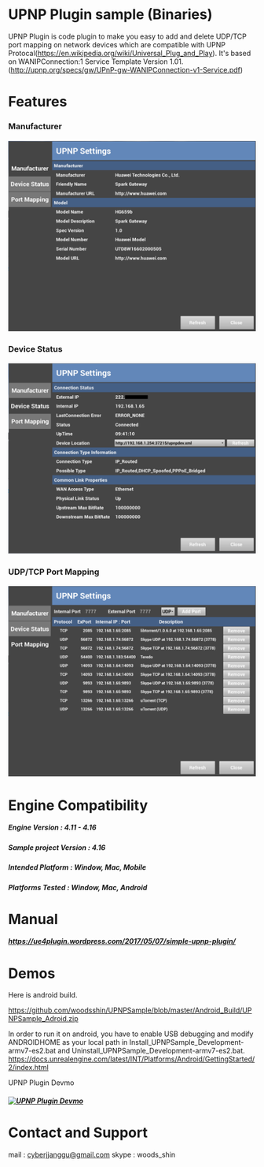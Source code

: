 ﻿# UPNP Plugin sample (Binaries)
UPNP Plugin is code plugin to make you easy to add and delete UDP/TCP port mapping on network devices which are compatible with UPNP Protocal(https://en.wikipedia.org/wiki/Universal_Plug_and_Play). It's based on WANIPConnection:1 Service Template Version 1.01.(http://upnp.org/specs/gw/UPnP-gw-WANIPConnection-v1-Service.pdf)

# Features
### Manufacturer
##### ![alt text](https://github.com/woodsshin/UPNPSample/blob/master/ScreenShot/manufacturer.png)
### Device Status 
##### ![alt text](https://github.com/woodsshin/UPNPSample/blob/master/ScreenShot/devicestatus.png)
### UDP/TCP Port Mapping
##### ![alt text](https://github.com/woodsshin/UPNPSample/blob/master/ScreenShot/portmapping.png)

# Engine Compatibility
##### Engine Version : 4.11 - 4.16
##### Sample project Version : 4.16 
##### Intended Platform : Window, Mac, Mobile 
##### Platforms Tested : Window, Mac, Android
 
# Manual 
##### https://ue4plugin.wordpress.com/2017/05/07/simple-upnp-plugin/

# Demos 
Here is android build.

https://github.com/woodsshin/UPNPSample/blob/master/Android_Build/UPNPSample_Adroid.zip

In order to run it on android, you have to enable USB debugging and modify ANDROIDHOME as your local path in Install_UPNPSample_Development-armv7-es2.bat and Uninstall_UPNPSample_Development-armv7-es2.bat.
https://docs.unrealengine.com/latest/INT/Platforms/Android/GettingStarted/2/index.html

UPNP Plugin Devmo
##### [![UPNP Plugin Devmo](http://img.youtube.com/vi/_xru-Xc7Cwc/1.jpg)](https://www.youtube.com/watch?v=_xru-Xc7Cwc) 

# Contact and Support
mail : cyberjjanggu@gmail.com
skype : woods_shin

